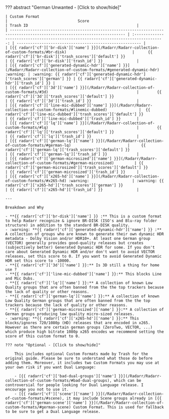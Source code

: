 <!-- markdownlint-disable MD041-->
??? abstract "German Unwanted - [Click to show/hide]"

    | Custom Format                                                                                                             |                               Score                                                   | Trash ID                                                |
    | ------------------------------------------------------------------------------------------------------------------------- | :-----------------------------------------------------------------------------------: | ------------------------------------------------------- |
    | [{{ radarr['cf']['br-disk']['name'] }}](/Radarr/Radarr-collection-of-custom-formats/#br-disk)                             |      {{ radarr['cf']['br-disk']['trash_scores']['default'] }}                         | {{ radarr['cf']['br-disk']['trash_id'] }}               |
    | [{{ radarr['cf']['generated-dynamic-hdr']['name'] }}](/Radarr/Radarr-collection-of-custom-formats/#generated-dynamic-hdr) :warning: | :warning: {{ radarr['cf']['generated-dynamic-hdr']['trash_scores']['german'] }} | {{ radarr['cf']['generated-dynamic-hdr']['trash_id'] }} |
    | [{{ radarr['cf']['3d']['name'] }}](/Radarr/Radarr-collection-of-custom-formats/#3d)                                       |        {{ radarr['cf']['3d']['trash_scores']['default'] }}                            | {{ radarr['cf']['3d']['trash_id'] }}                    |
    | [{{ radarr['cf']['line-mic-dubbed']['name'] }}](/Radarr/Radarr-collection-of-custom-formats/#linemic-dubbed)              |  {{ radarr['cf']['line-mic-dubbed']['trash_scores']['default'] }}                     | {{ radarr['cf']['line-mic-dubbed']['trash_id'] }}       |
    | [{{ radarr['cf']['lq']['name'] }}](/Radarr/Radarr-collection-of-custom-formats/#lq)                                       |        {{ radarr['cf']['lq']['trash_scores']['default'] }}                            | {{ radarr['cf']['lq']['trash_id'] }}                    |
    | [{{ radarr['cf']['german-lq']['name'] }}](/Radarr/Radarr-collection-of-custom-formats/#german-lq)                         |     {{ radarr['cf']['german-lq']['trash_scores']['default'] }}                        | {{ radarr['cf']['german-lq']['trash_id'] }}             |
    | [{{ radarr['cf']['german-microsized']['name'] }}](/Radarr/Radarr-collection-of-custom-formats/#german-microsized)         | {{ radarr['cf']['german-microsized']['trash_scores']['default'] }}                    | {{ radarr['cf']['german-microsized']['trash_id'] }}     |
    | [{{ radarr['cf']['x265-hd']['name'] }}](/Radarr/Radarr-collection-of-custom-formats/#x265-hd) :warning:                   | :warning: {{ radarr['cf']['x265-hd']['trash_scores']['german'] }}                     | {{ radarr['cf']['x265-hd']['trash_id'] }}               |

    ---

    Breakdown and Why

    - **{{ radarr['cf']['br-disk']['name'] }} :** This is a custom format to help Radarr recognize & ignore BR-DISK (ISO's and Blu-ray folder structure) in addition to the standard BR-DISK quality.
    - :warning: **{{ radarr['cf']['generated-dynamic-hdr']['name'] }} :** A collection of groups who are known to generate their own dynamic HDR metadata - Dolby Vision and/or HDR10+. At least one German group (VECTOR) generally provides good-quality releases but creates (subjectively better) Generated Dynamic HDR for some. If you don't care about Generated Dynamic HDR and/or don't want to avoid VECTOR releases, set this score to 0. If you want to avoid Generated Dynamic HDR set this score to -10000.
    - **{{ radarr['cf']['3d']['name'] }}:** Is 3D still a thing for home use ?
    - **{{ radarr['cf']['line-mic-dubbed']['name'] }}:** This blocks Line and Mic Dubs.
    - **{{ radarr['cf']['lq']['name'] }}:** A collection of known Low Quality groups that are often banned from the the top trackers because the lack of quality or other reasons.
    - **{{ radarr['cf']['german-lq']['name'] }}:** A collection of known Low Quality German groups that are often banned from the the top trackers because the lack of quality or other reasons.
    - **{{ radarr['cf']['german-microsized']['name'] }}:** A collection of German groups producing low quality micro-sized releases.
    - :warning: **{{ radarr['cf']['x265-hd']['name'] }}:** This blocks/ignores 720/1080p (HD) releases that are encoded in x265. However as there are certain german groups (ZeroTwo, VECTOR, ...) which produce high bitrate 1080p x265 encodes we recommend setting the score of this custom format to 0.

    ??? note "Optional - [Click to show/hide]"

        This includes optional Custom Formats made by Trash for the original guide. Please be sure to understand what those do before adding them. Moreover, it includes two Custom Formats you may use at your own risk if you want Dual Language:

        - [{{ radarr['cf']['bad-dual-groups']['name'] }}](/Radarr/Radarr-collection-of-custom-formats/#bad-dual-groups), which can be controversial for people looking for Dual Language release. I encourage you not to use it.
        - [{{ radarr['cf']['scene']['name'] }}](/Radarr/Radarr-collection-of-custom-formats/#scene), it may include Scene groups already in [{{ radarr['cf']['german-scene']['name'] }}](/Radarr/Radarr-collection-of-custom-formats/#german-scene) Custom Format. This is used for fallback to be sure to get a Dual Language release.
<!-- markdownlint-enable MD041-->
